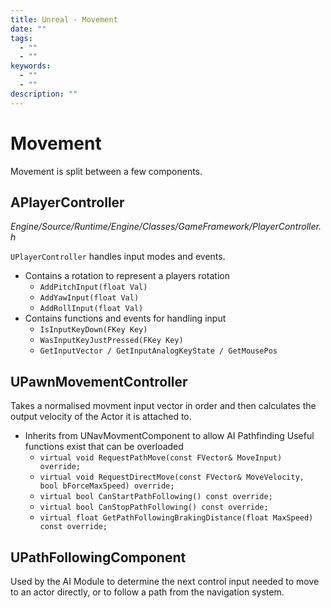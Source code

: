 ```yaml
---
title: Unreal - Movement
date: ""
tags:
  - ""
  - ""
keywords:
  - ""
  - ""
description: ""
---
```


# Movement

Movement is split between a few components. 

## APlayerController

*Engine/Source/Runtime/Engine/Classes/GameFramework/PlayerController.h*

`UPlayerController` handles input modes and events.

* Contains a rotation to represent a players rotation
  * `AddPitchInput(float Val)`
  * `AddYawInput(float Val)`
  * `AddRollInput(float Val)`
* Contains functions and events for handling input
  * `IsInputKeyDown(FKey Key)`
  * `WasInputKeyJustPressed(FKey Key)`
  * `GetInputVector / GetInputAnalogKeyState / GetMousePos`

## UPawnMovementController

Takes a normalised movment input vector in order and then calculates the output velocity of the Actor it is attached to.

* Inherits from UNavMovmentComponent to allow AI Pathfinding Useful functions exist that can be overloaded
  * `virtual void RequestPathMove(const FVector& MoveInput) override;`
  * `virtual void RequestDirectMove(const FVector& MoveVelocity, bool bForceMaxSpeed) override;`
  * `virtual bool CanStartPathFollowing() const override;`
  * `virtual bool CanStopPathFollowing() const override;`
  * `virtual float GetPathFollowingBrakingDistance(float MaxSpeed) const override;`

## UPathFollowingComponent

Used by the AI Module to determine the next control input needed to move to an actor directly, or to follow a path from the navigation system.
